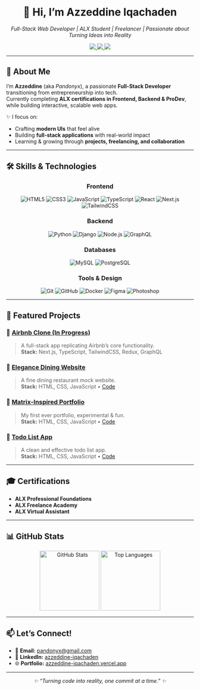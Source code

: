 <div align="center">
  <h1>👋 Hi, I’m Azzeddine Iqachaden</h1>
  <p>
    <em>Full-Stack Web Developer | ALX Student | Freelancer | Passionate about Turning Ideas into Reality</em>
  </p>

  <!-- Badges -->
  <p>
    <a href="https://github.com/Pandonyx" target="_blank">
      <img src="https://img.shields.io/badge/GitHub-%2312100E.svg?style=for-the-badge&logo=github&logoColor=white"/>
    </a>
    <a href="https://www.linkedin.com/in/azzeddine-iqachaden/" target="_blank">
      <img src="https://img.shields.io/badge/LinkedIn-%230077B5.svg?style=for-the-badge&logo=linkedin&logoColor=white"/>
    </a>
    <a href="mailto:pandonyx@gmail.com">
      <img src="https://img.shields.io/badge/Email-%23D14836.svg?style=for-the-badge&logo=gmail&logoColor=white"/>
    </a>
  </p>
</div>

---

## 🚀 About Me

I’m **Azzeddine** (aka *Pandonyx*), a passionate **Full-Stack Developer** transitioning from entrepreneurship into tech.  
Currently completing **ALX certifications in Frontend, Backend & ProDev**, while building interactive, scalable web apps.  

✨ I focus on:
- Crafting **modern UIs** that feel alive  
- Building **full-stack applications** with real-world impact  
- Learning & growing through **projects, freelancing, and collaboration**  

---

## 🛠️ Skills & Technologies

<div align="center">

### Frontend  
![HTML5](https://img.shields.io/badge/HTML5-E34F26.svg?style=for-the-badge&logo=html5&logoColor=white) 
![CSS3](https://img.shields.io/badge/CSS3-1572B6.svg?style=for-the-badge&logo=css3&logoColor=white) 
![JavaScript](https://img.shields.io/badge/JavaScript-F7DF1E.svg?style=for-the-badge&logo=javascript&logoColor=black) 
![TypeScript](https://img.shields.io/badge/TypeScript-3178C6.svg?style=for-the-badge&logo=typescript&logoColor=white) 
![React](https://img.shields.io/badge/React-20232A.svg?style=for-the-badge&logo=react&logoColor=61DAFB) 
![Next.js](https://img.shields.io/badge/Next.js-000000.svg?style=for-the-badge&logo=next.js&logoColor=white) 
![TailwindCSS](https://img.shields.io/badge/TailwindCSS-38B2AC.svg?style=for-the-badge&logo=tailwind-css&logoColor=white)

### Backend  
![Python](https://img.shields.io/badge/Python-3776AB.svg?style=for-the-badge&logo=python&logoColor=white) 
![Django](https://img.shields.io/badge/Django-092E20.svg?style=for-the-badge&logo=django&logoColor=white) 
![Node.js](https://img.shields.io/badge/Node.js-339933.svg?style=for-the-badge&logo=node.js&logoColor=white) 
![GraphQL](https://img.shields.io/badge/GraphQL-E10098.svg?style=for-the-badge&logo=graphql&logoColor=white)

### Databases  
![MySQL](https://img.shields.io/badge/MySQL-4479A1.svg?style=for-the-badge&logo=mysql&logoColor=white) 
![PostgreSQL](https://img.shields.io/badge/PostgreSQL-4169E1.svg?style=for-the-badge&logo=postgresql&logoColor=white)

### Tools & Design  
![Git](https://img.shields.io/badge/Git-F05032.svg?style=for-the-badge&logo=git&logoColor=white) 
![GitHub](https://img.shields.io/badge/GitHub-181717.svg?style=for-the-badge&logo=github&logoColor=white) 
![Docker](https://img.shields.io/badge/Docker-2496ED.svg?style=for-the-badge&logo=docker&logoColor=white) 
![Figma](https://img.shields.io/badge/Figma-F24E1E.svg?style=for-the-badge&logo=figma&logoColor=white) 
![Photoshop](https://img.shields.io/badge/Adobe%20Photoshop-31A8FF.svg?style=for-the-badge&logo=adobe-photoshop&logoColor=white)

</div>

---

## 📂 Featured Projects

### 🔹 [Airbnb Clone (In Progress)]()
> A full-stack app replicating Airbnb’s core functionality.  
**Stack:** Next.js, TypeScript, TailwindCSS, Redux, GraphQL  

### 🔹 [Elegance Dining Website](https://elegantdining.vercel.app/)  
> A fine dining restaurant mock website.  
**Stack:** HTML, CSS, JavaScript • [Code](https://github.com/Pandonyx/restaurantwebsitebasicstack)  

### 🔹 [Matrix-Inspired Portfolio](https://matrixportfolio.vercel.app/)  
> My first ever portfolio, experimental & fun.  
**Stack:** HTML, CSS, JavaScript • [Code](https://github.com/Pandonyx/Pandonyx.github.io)  

### 🔹 [Todo List App](https://dynamic-to-do-list-js-plum.vercel.app/)  
> A clean and effective todo list app.  
**Stack:** HTML, CSS, JavaScript • [Code](https://github.com/Pandonyx/todo-app-js)  

---

## 🎓 Certifications
- **ALX Professional Foundations**  
- **ALX Freelance Academy**  
- **ALX Virtual Assistant**  

---

## 📊 GitHub Stats

<div align="center">
  <img src="https://github-readme-stats.vercel.app/api?username=Pandonyx&show_icons=true&theme=radical" alt="GitHub Stats" height="160"/>

  <img src="https://github-readme-stats.vercel.app/api/top-langs/?username=Pandonyx&layout=compact&theme=radical" alt="Top Languages" height="160"/>
</div>

---

## 📫 Let’s Connect!
- 📧 **Email:** [pandonyx@gmail.com](mailto:pandonyx@gmail.com)  
- 💼 **LinkedIn:** [azzeddine-iqachaden](https://www.linkedin.com/in/azzeddine-iqachaden/)  
- 🌐 **Portfolio:** [azzeddine-iqachaden.vercel.app](https://azzeddine-iqachaden.vercel.app) 

---

<div align="center">
  <em>✨ “Turning code into reality, one commit at a time.” ✨</em>
</div>
